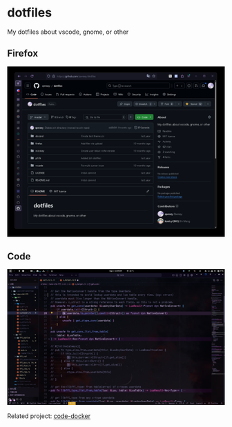 # dotfiles
My dotfiles about vscode, gnome, or other

## Firefox

![Firefix windows screenshot](./firefox/firefox-windows.png)

## Code

![Code-Server screenshot](./vscode/code-server-preview.png)

Related project: [code-docker](https://github.com/qwreey/code-docker)
